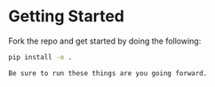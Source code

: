 # Getting Started

Fork the repo and get started by doing the following:

```bash
pip install -e .
```

```{tip}
Be sure to run these things are you going forward.
```